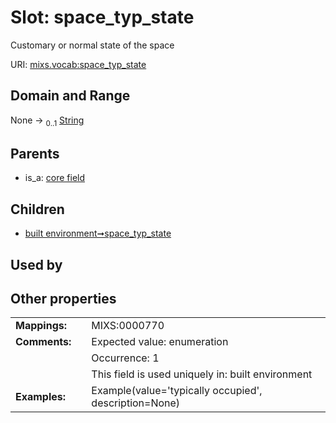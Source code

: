 
# Slot: space_typ_state


Customary or normal state of the space

URI: [mixs.vocab:space_typ_state](https://w3id.org/mixs/vocab/space_typ_state)


## Domain and Range

None &#8594;  <sub>0..1</sub> [String](types/String.md)

## Parents

 *  is_a: [core field](core_field.md)

## Children

 *  [built environment➞space_typ_state](built_environment_space_typ_state.md)

## Used by


## Other properties

|  |  |  |
| --- | --- | --- |
| **Mappings:** | | MIXS:0000770 |
| **Comments:** | | Expected value: enumeration |
|  | | Occurrence: 1 |
|  | | This field is used uniquely in: built environment |
| **Examples:** | | Example(value='typically occupied', description=None) |

